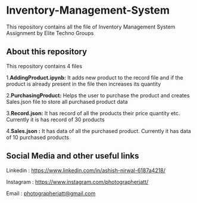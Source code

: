 # Inventory-Management-System
This repository contains all the file of Inventory Management System Assignment by Elite Techno Groups 
## About this repository
This repository contains 4 files

 1.**AddingProduct.ipynb:** It adds new product to the record file and  if the product is already present in the file then increases its quantity 
 
 2.**PurchasingProduct:** Helps the user to purchase the product and creates Sales.json file to store  all purchased product data
 
 3.**Record.json:** It has record of all the products their price quantity etc. Currently it is has record of 30 products
 
 4.**Sales.json :** It has data of all the purchased product. Currently it has data of 10 purchased products
 
 ## Social Media and other useful links
 Linkedin :  https://www.linkedin.com/in/ashish-nirwal-6187a4218/
 
 Instagram : https://www.instagram.com/photographerjatt/
 
 Email : photographerjatt@gmail.com
